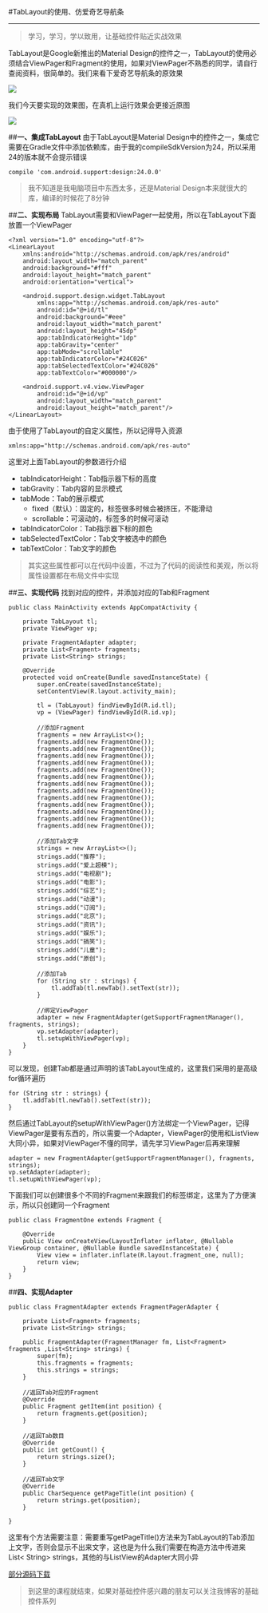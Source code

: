 #TabLayout的使用、仿爱奇艺导航条


----------
>学习，学习，学以致用，让基础控件贴近实战效果

TabLayout是Google新推出的Material Design的控件之一，TabLayout的使用必须结合ViewPager和Fragment的使用，如果对ViewPager不熟悉的同学，请自行查阅资料，很简单的。我们来看下爱奇艺导航条的原效果

![](http://img.blog.csdn.net/20161228191424555?watermark/2/text/aHR0cDovL2Jsb2cuY3Nkbi5uZXQvcXFfMzAzNzk2ODk=/font/5a6L5L2T/fontsize/400/fill/I0JBQkFCMA==/dissolve/70/gravity/SouthEast)

我们今天要实现的效果图，在真机上运行效果会更接近原图

![](http://img.blog.csdn.net/20161228192605446?watermark/2/text/aHR0cDovL2Jsb2cuY3Nkbi5uZXQvcXFfMzAzNzk2ODk=/font/5a6L5L2T/fontsize/400/fill/I0JBQkFCMA==/dissolve/70/gravity/SouthEast)

##**一、集成TabLayout**
由于TabLayout是Material Design中的控件之一，集成它需要在Gradle文件中添加依赖库，由于我的compileSdkVersion为24，所以采用24的版本就不会提示错误

```
compile 'com.android.support:design:24.0.0'
```

>我不知道是我电脑项目中东西太多，还是Material Design本来就很大的库，编译的时候花了8分钟

##**二、实现布局**
TabLayout需要和ViewPager一起使用，所以在TabLayout下面放置一个ViewPager
```
<?xml version="1.0" encoding="utf-8"?>
<LinearLayout
    xmlns:android="http://schemas.android.com/apk/res/android"
    android:layout_width="match_parent"
    android:background="#fff"
    android:layout_height="match_parent"
    android:orientation="vertical">
	
    <android.support.design.widget.TabLayout
        xmlns:app="http://schemas.android.com/apk/res-auto"
        android:id="@+id/tl"
        android:background="#eee"
        android:layout_width="match_parent"
        android:layout_height="45dp"
        app:tabIndicatorHeight="1dp"
        app:tabGravity="center"
        app:tabMode="scrollable"
        app:tabIndicatorColor="#24C026"
        app:tabSelectedTextColor="#24C026"
        app:tabTextColor="#000000"/>

    <android.support.v4.view.ViewPager
        android:id="@+id/vp"
        android:layout_width="match_parent"
        android:layout_height="match_parent"/>
</LinearLayout>
```
由于使用了TabLayout的自定义属性，所以记得导入资源

```
xmlns:app="http://schemas.android.com/apk/res-auto"
```
这里对上面TabLayout的参数进行介绍

* tabIndicatorHeight：Tab指示器下标的高度
* tabGravity：Tab内容的显示模式
* tabMode：Tab的展示模式
	* fixed（默认）：固定的，标签很多时候会被挤压，不能滑动
	* scrollable：可滚动的，标签多的时候可滚动
* tabIndicatorColor：Tab指示器下标的颜色
* tabSelectedTextColor：Tab文字被选中的颜色
* tabTextColor：Tab文字的颜色

>其实这些属性都可以在代码中设置，不过为了代码的阅读性和美观，所以将属性设置都在布局文件中实现

##**三、实现代码**
找到对应的控件，并添加对应的Tab和Fragment
```
public class MainActivity extends AppCompatActivity {

    private TabLayout tl;
    private ViewPager vp;

    private FragmentAdapter adapter;
    private List<Fragment> fragments;
    private List<String> strings;

    @Override
    protected void onCreate(Bundle savedInstanceState) {
        super.onCreate(savedInstanceState);
        setContentView(R.layout.activity_main);

        tl = (TabLayout) findViewById(R.id.tl);
        vp = (ViewPager) findViewById(R.id.vp);
		
		//添加Fragment
        fragments = new ArrayList<>();
        fragments.add(new FragmentOne());
        fragments.add(new FragmentOne());
        fragments.add(new FragmentOne());
        fragments.add(new FragmentOne());
        fragments.add(new FragmentOne());
        fragments.add(new FragmentOne());
        fragments.add(new FragmentOne());
        fragments.add(new FragmentOne());
        fragments.add(new FragmentOne());
        fragments.add(new FragmentOne());
        fragments.add(new FragmentOne());
        fragments.add(new FragmentOne());
        fragments.add(new FragmentOne());

		//添加Tab文字
        strings = new ArrayList<>();
        strings.add("推荐");
        strings.add("爱上超模");
        strings.add("电视剧");
        strings.add("电影");
        strings.add("综艺");
        strings.add("动漫");
        strings.add("订阅");
        strings.add("北京");
        strings.add("资讯");
        strings.add("娱乐");
        strings.add("搞笑");
        strings.add("儿童");
        strings.add("原创");
		
		//添加Tab
        for (String str : strings) {
            tl.addTab(tl.newTab().setText(str));
        }

		//绑定ViewPager
        adapter = new FragmentAdapter(getSupportFragmentManager(), fragments, strings);
        vp.setAdapter(adapter);
        tl.setupWithViewPager(vp);
    }
}
```
可以发现，创建Tab都是通过声明的该TabLayout生成的，这里我们采用的是高级for循环遍历

```
for (String str : strings) {
    tl.addTab(tl.newTab().setText(str));
}
```
然后通过TabLayout的setupWithViewPager()方法绑定一个ViewPager，记得ViewPager是要有东西的，所以需要一个Adapter，ViewPager的使用和ListView大同小异，如果对ViewPager不懂的同学，请先学习ViewPager后再来理解

```
adapter = new FragmentAdapter(getSupportFragmentManager(), fragments, strings);
vp.setAdapter(adapter);
tl.setupWithViewPager(vp);
```
下面我们可以创建很多个不同的Fragment来跟我们的标签绑定，这里为了方便演示，所以只创建同一个Fragment

```
public class FragmentOne extends Fragment {

    @Override
    public View onCreateView(LayoutInflater inflater, @Nullable ViewGroup container, @Nullable Bundle savedInstanceState) {
        View view = inflater.inflate(R.layout.fragment_one, null);
        return view;
    }
}
```
##**四、实现Adapter**

```
public class FragmentAdapter extends FragmentPagerAdapter {

    private List<Fragment> fragments;
    private List<String> strings;

    public FragmentAdapter(FragmentManager fm, List<Fragment> fragments ,List<String> strings) {
        super(fm);
        this.fragments = fragments;
        this.strings = strings;
    }

	//返回Tab对应的Fragment
    @Override
    public Fragment getItem(int position) {
        return fragments.get(position);
    }

	//返回Tab数目
    @Override
    public int getCount() {
        return strings.size();
    }
	
	//返回Tab文字
    @Override
    public CharSequence getPageTitle(int position) {
        return strings.get(position);
    }

}

```
这里有个方法需要注意：需要重写getPageTitle()方法来为TabLayout的Tab添加上文字，否则会显示不出来文字，这也是为什么我们需要在构造方法中传进来List< String> strings，其他的与ListView的Adapter大同小异

[部分源码下载](http://download.csdn.net/detail/qq_30379689/9723882)

>到这里的课程就结束，如果对基础控件感兴趣的朋友可以关注我博客的基础控件系列